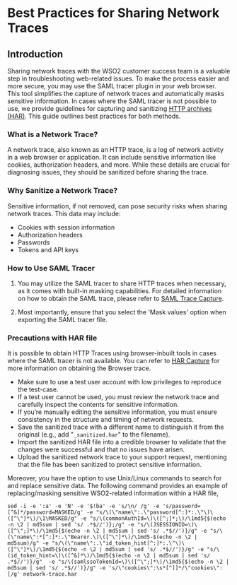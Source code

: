 # Best Practices for Sharing Network Traces

## Introduction

Sharing network traces with the WSO2 customer success team is a valuable step in troubleshooting web-related issues. 
To make the process easier and more secure, you may use the SAML tracer plugin in your web browser. 
This tool simplifies the capture of network traces and automatically masks sensitive information. 
In cases where the SAML tracer is not possible to use, we provide guidelines for capturing and sanitizing 
[HTTP archives (HAR)](/HAR-capture/README.md). This guide outlines best practices for both methods.

### What is a Network Trace?

A network trace, also known as an HTTP trace, is a log of network activity in a web browser or application. 
It can include sensitive information like cookies, authorization headers, and more. 
While these details are crucial for diagnosing issues, they should be sanitized before sharing the trace.

### Why Sanitize a Network Trace?

Sensitive information, if not removed, can pose security risks when sharing network traces. This data may include:
- Cookies with session information
- Authorization headers
- Passwords
- Tokens and API keys

### How to Use SAML Tracer

1. You may utilize the SAML tracer to share HTTP traces when necessary, as it comes with built-in masking capabilities. 
For detailed information on how to obtain the SAML trace, please refer to
[SAML Trace Capture](/SAML-trace-capture/README.md).

2. Most importantly, ensure that you select the 'Mask values' option when exporting the SAML tracer file.

### Precautions with HAR file

It is possible to obtain HTTP Traces using browser-inbuilt tools in cases where the SAML tracer is not available. 
You can refer to [HAR Capture](/HAR-capture/README.md) for more information on obtaining the Browser trace.

- Make sure to use a test user account with low privileges to reproduce the test-case.
- If a test user cannot be used, you must review the network trace and carefully inspect the contents for 
sensitive information.
- If you’re manually editing the sensitive information, you must ensure consistency in the structure and timing of 
network requests. 
- Save the sanitized trace with a different name to distinguish it from the original (e.g., add "`_sanitized.har`"
to the filename). 
- Import the sanitized HAR file into a credible browser to validate that the changes were successful and that 
no issues have arisen. 
- Upload the sanitized network trace to your support request, mentioning that the file has been sanitized to 
protect sensitive information.

Moreover, you have the option to use Unix/Linux commands to search for and replace sensitive data.
The following command provides an example of replacing/masking sensitive WSO2-related information within a HAR file,
```
sed -i -e ':a' -e 'N' -e '$!ba' -e 's/\n/ /g' -e 's/password=[^&]*/password=MASKED/g' -e "s/\(\"name\":.\"password[^:]*:.\"\)\([^\"]*\)/\1\MASKED/g" -e "s/\(commonAuthId=\)\([^;]*;\)/\1md5{$(echo -n \2 | md5sum | sed 's/ .*$//')};/g" -e "s/\(JSESSIONID=\)\([^\";]*\)/\1md5{$(echo -n \2 | md5sum | sed 's/ .*$//')}/g" -e "s/\(\"name\":*[^:]*:.\"Bearer.\)\([^\"]*\)/\1md5-$(echo -n \2 | md5sum)/g" -e "s/\(\"name\":.\"id_token_hint[^:]*:.\"\)\([^\"]*\)/\1md5{$(echo -n \2 | md5sum | sed 's/ .*$//')}/g" -e "s/\(id_token_hint=\)\([^&]*\)/\1md5{$(echo -n \2 | md5sum | sed 's/ .*$//')}/g"  -e "s/\(samlssoTokenId=\)\([^\";]*\)/\1md5{$(echo -n \2 | md5sum | sed 's/ .*$//')}/g" -e 's/\"cookies\":\s*[^]]*/\"cookies\": [/g' network-trace.har
```

